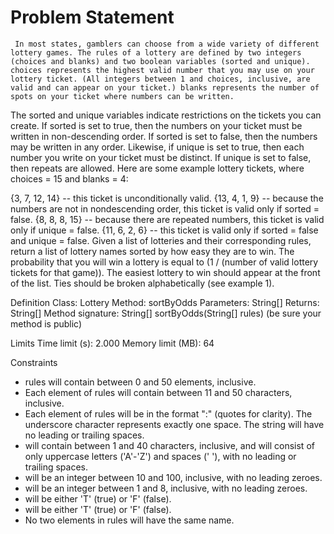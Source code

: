 Problem Statement 
=================
     In most states, gamblers can choose from a wide variety of different lottery games. The rules of a lottery are defined by two integers (choices and blanks) and two boolean variables (sorted and unique). choices represents the highest valid number that you may use on your lottery ticket. (All integers between 1 and choices, inclusive, are valid and can appear on your ticket.) blanks represents the number of spots on your ticket where numbers can be written.
The sorted and unique variables indicate restrictions on the tickets you can create. If sorted is set to true, then the numbers on your ticket must be written in non-descending order. If sorted is set to false, then the numbers may be written in any order. Likewise, if unique is set to true, then each number you write on your ticket must be distinct. If unique is set to false, then repeats are allowed.
Here are some example lottery tickets, where choices = 15 and blanks = 4:

{3, 7, 12, 14} -- this ticket is unconditionally valid. 
{13, 4, 1, 9} -- because the numbers are not in nondescending order, this ticket is valid only if sorted = false. 
{8, 8, 8, 15} -- because there are repeated numbers, this ticket is valid only if unique = false. 
{11, 6, 2, 6} -- this ticket is valid only if sorted = false and unique = false.
Given a list of lotteries and their corresponding rules, return a list of lottery names sorted by how easy they are to win. The probability that you will win a lottery is equal to (1 / (number of valid lottery tickets for that game)). The easiest lottery to win should appear at the front of the list. Ties should be broken alphabetically (see example 1).
 
Definition 
    Class: Lottery 
    Method: sortByOdds 
    Parameters: String[] 
    Returns: String[] 
    Method signature: String[] sortByOdds(String[] rules) 
    (be sure your method is public) 
 
Limits 
    Time limit (s): 2.000 
    Memory limit (MB): 64 
 
Constraints 
- rules will contain between 0 and 50 elements, inclusive. 
- Each element of rules will contain between 11 and 50 characters, inclusive. 
- Each element of rules will be in the format "<NAME>:_<CHOICES>_<BLANKS>_<SORTED>_<UNIQUE>" (quotes for clarity). The underscore character represents exactly one space. The string will have no leading or trailing spaces. 
- <NAME> will contain between 1 and 40 characters, inclusive, and will consist of only uppercase letters ('A'-'Z') and spaces (' '), with no leading or trailing spaces. 
- <CHOICES> will be an integer between 10 and 100, inclusive, with no leading zeroes. 
- <BLANKS> will be an integer between 1 and 8, inclusive, with no leading zeroes. 
- <SORTED> will be either 'T' (true) or 'F' (false). 
- <UNIQUE> will be either 'T' (true) or 'F' (false). 
- No two elements in rules will have the same name. 
